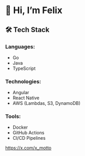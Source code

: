 # 👋 Hi, I’m Felix

## 🛠️ Tech Stack

### Languages:
- Go
- Java
- TypeScript

### Technologies:
- Angular
- React Native
- AWS (Lambdas, S3, DynamoDB)

### Tools:
- Docker
- GitHub Actions
- CI/CD Pipelines

https://x.com/x_motto

<!---
fedog-ops/fedog-ops is a ✨ special ✨ repository because its `README.md` (this file) appears on your GitHub profile.
You can click the Preview link to take a look at your changes.
--->



<!---
fedog-ops/fedog-ops is a ✨ special ✨ repository because its `README.md` (this file) appears on your GitHub profile.
You can click the Preview link to take a look at your changes.
--->
